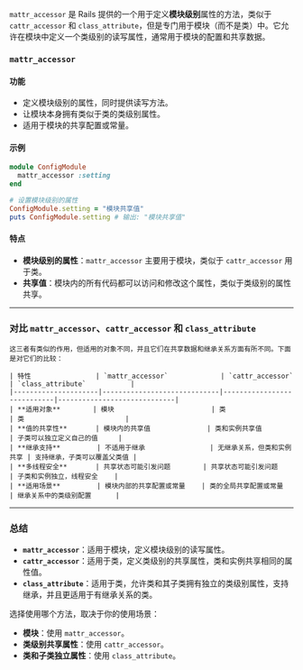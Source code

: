 


`mattr_accessor` 是 Rails 提供的一个用于定义**模块级别**属性的方法，类似于 `cattr_accessor` 和 `class_attribute`，但是专门用于模块（而不是类）中。它允许在模块中定义一个类级别的读写属性，通常用于模块的配置和共享数据。

### **`mattr_accessor`**

#### 功能
- 定义模块级别的属性，同时提供读写方法。
- 让模块本身拥有类似于类的类级别属性。
- 适用于模块的共享配置或常量。

#### 示例

```ruby
module ConfigModule
  mattr_accessor :setting
end

# 设置模块级别的属性
ConfigModule.setting = "模块共享值"
puts ConfigModule.setting # 输出: "模块共享值"
```

#### 特点
- **模块级别的属性**：`mattr_accessor` 主要用于模块，类似于 `cattr_accessor` 用于类。
- **共享值**：模块内的所有代码都可以访问和修改这个属性，类似于类级别的属性共享。

---

### **对比 `mattr_accessor`、`cattr_accessor` 和 `class_attribute`**
```
这三者有类似的作用，但适用的对象不同，并且它们在共享数据和继承关系方面有所不同。下面是对它们的比较：

| 特性                | `mattr_accessor`             | `cattr_accessor`           | `class_attribute`           |
|---------------------|-----------------------------|----------------------------|-----------------------------|
| **适用对象**        | 模块                        | 类                         | 类                         |
| **值的共享性**       | 模块内的共享值              | 类和实例共享值             | 子类可以独立定义自己的值     |
| **继承支持**         | 不适用于继承                | 无继承关系，但类和实例共享 | 支持继承，子类可以覆盖父类值 |
| **多线程安全**       | 共享状态可能引发问题        | 共享状态可能引发问题       | 子类和实例独立，线程安全    |
| **适用场景**         | 模块内部的共享配置或常量    | 类的全局共享配置或常量     | 继承关系中的类级别配置      |
```
---

### **总结**

- **`mattr_accessor`**：适用于模块，定义模块级别的读写属性。
- **`cattr_accessor`**：适用于类，定义类级别的共享属性，类和实例共享相同的属性值。
- **`class_attribute`**：适用于类，允许类和其子类拥有独立的类级别属性，支持继承，并且更适用于有继承关系的类。

选择使用哪个方法，取决于你的使用场景：
- **模块**：使用 `mattr_accessor`。
- **类级别共享属性**：使用 `cattr_accessor`。
- **类和子类独立属性**：使用 `class_attribute`。